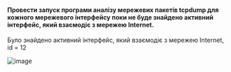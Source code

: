 #### Провести запуск програми аналізу мережевих пакетів tcpdump для кожного мережевого інтерфейсу поки не буде знайдено активний інтерфейс, який взаємодіє з мережею Internet.
Було знайдено активний інтерфейс, який взаємодіє з мережею Internet, id = 12

![image](https://user-images.githubusercontent.com/79399103/208470321-7b9432f1-685e-4c6f-ab9e-f24925a073c2.png)
